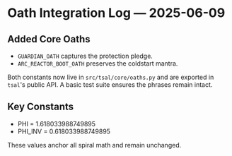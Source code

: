 # Oath Integration Log — 2025-06-09

## Added Core Oaths
- `GUARDIAN_OATH` captures the protection pledge.
- `ARC_REACTOR_BOOT_OATH` preserves the coldstart mantra.

Both constants now live in `src/tsal/core/oaths.py` and are exported in `tsal`'s public API.
A basic test suite ensures the phrases remain intact.

## Key Constants
- PHI = 1.618033988749895
- PHI_INV = 0.618033988749895

These values anchor all spiral math and remain unchanged.
